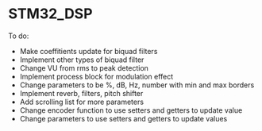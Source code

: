 # STM32_DSP

To do:
- Make coeffitients update for biquad filters
- Implement other types of biquad filter
- Change VU from rms to peak detection
- Implement process block for modulation effect
- Change parameters to be %, dB, Hz, number with min and max borders
- Implement reverb, filters, pitch shifter
- Add scrolling list for more parameters
- Change encoder function to use setters and getters to update value
- Change parameters to use setters and getters to update values
